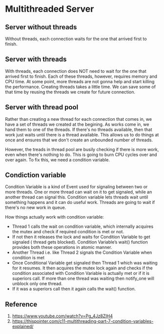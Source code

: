 # Multithreaded Server

## Server without threads

Without threads, each connection waits for the one that arrived first to finish.

## Server with threads
With threads, each connection does NOT need to wait for the one that arrived first to finish. Each of these threads, however, requires memory and CPU time. At some point, more threads are not gonna help and start killing the performance. Creating threads takes a little time. We can save some of that time by reusing the threads we create for future connection.


## Server with thread pool
Rather than creating a new thread for each connection that comes in, we have a set of threads we created at the begining. As works come in, we hand them to one of the threads. If there's no threads available, then that work just waits until there is a thread available. This allows us to do things at once and ensures that we don't create an unbounded number of threads.

However, the treads in thread pool are busily checking if there is more work, even when there's nothing to do. This is going to burn CPU cycles over and over again. To fix this, we need a condition variable.

## Condiction variable

Condition Variable is a kind of Event used for signaling between two or more threads. One or more thread can wait on it to get signaled, while an another thread can signal this. Condition variable lets threads wait until something happens and it can do useful work. Threads are going to wait if there's no new work in queue.

How things actually work with condition variable:

* Thread 1 calls the wait on condition variable, which internally acquires the mutex and check if required condition is met or not.
* If not then it releases the lock and waits for Condition Variable to get signaled ( thread gets blocked). Condition Variable’s wait() function provides both these operations in atomic manner.
* Another Thread i.e. like Thread 2 signals the Condition Variable when condition is met
* Once Conditional Variable get signaled then Thread 1 which was waiting for it resumes. It then acquires the mutex lock again and checks if the condition associated with Condition Variable is actually met or if it is superiors call. If more than one thread was waiting then notify_one will unblock only one thread.
* If it was a superiors call then it again calls the wait() function. 

## Reference

1. https://www.youtube.com/watch?v=Pg_4Jz8ZIH4
2. https://thispointer.com/c11-multithreading-part-7-condition-variables-explained/
